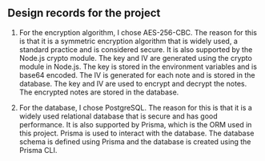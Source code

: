 ## Design records for the project

1. For the encryption algorithm, I chose AES-256-CBC. The reason for this is that it is a symmetric encryption algorithm that is widely used, a standard practice and is considered secure. It is also supported by the Node.js crypto module. The key and IV are generated using the crypto module in Node.js. The key is stored in the environment variables and is base64 encoded. The IV is generated for each note and is stored in the database. The key and IV are used to encrypt and decrypt the notes. The encrypted notes are stored in the database.

2. For the database, I chose PostgreSQL. The reason for this is that it is a widely used relational database that is secure and has good performance. It is also supported by Prisma, which is the ORM used in this project. Prisma is used to interact with the database. The database schema is defined using Prisma and the database is created using the Prisma CLI.